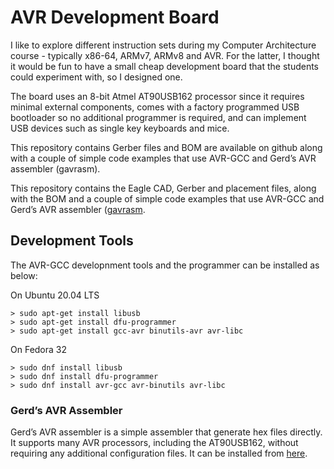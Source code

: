 # AVR Development Board

I like to explore different instruction sets during my Computer Architecture course - typically x86-64, ARMv7, ARMv8 and AVR. For the latter, I thought it would be fun to have a small cheap development board that the students could experiment with, so I designed one.

The board uses an 8-bit Atmel AT90USB162 processor since it requires minimal external components, comes with a factory programmed USB bootloader so no additional programmer is required, and can implement USB devices such as single key keyboards and mice.


This repository contains Gerber files and BOM are available on github along with a couple of simple code examples that use AVR-GCC and Gerd’s AVR assembler (gavrasm).

This repository contains the Eagle CAD, Gerber and placement files, along with the BOM and a couple of simple code examples that use AVR-GCC and Gerd’s AVR assembler ([gavrasm](http://www.avr-asm-tutorial.net/gavrasm/index_en.html).

## Development Tools

The AVR-GCC developnment tools and the programmer can be installed as below:

On Ubuntu 20.04 LTS

```
> sudo apt-get install libusb
> sudo apt-get install dfu-programmer
> sudo apt-get install gcc-avr binutils-avr avr-libc
```

On Fedora 32

```
> sudo dnf install libusb
> sudo dnf install dfu-programmer
> sudo dnf install avr-gcc avr-binutils avr-libc
```

### Gerd’s AVR Assembler

Gerd’s AVR assembler is a simple assembler that generate hex files directly. It supports many AVR processors, including the AT90USB162, without requiring any additional configuration files. It can be installed from [here](http://www.avr-asm-tutorial.net/gavrasm/index_en.html).
